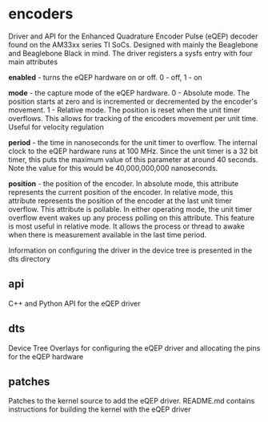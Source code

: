 encoders
========

Driver and API for the Enhanced Quadrature Encoder Pulse (eQEP) decoder found on the AM33xx series TI SoCs.  Designed with mainly the Beaglebone and Beaglebone Black in mind.  The driver registers a sysfs entry with four main attributes

__enabled__ - turns the eQEP hardware on or off. 0 - off, 1 - on

__mode__ - the capture mode of the eQEP hardware. 0 - Absolute mode.  The position starts at zero and is incremented or decremented by the encoder's movement. 1 - Relative mode.  The position is reset when the unit timer overflows.  This allows for tracking of the encoders movement per unit time.  Useful for velocity regulation

__period__ - the time in nanoseconds for the unit timer to overflow.  The internal clock to the eQEP hardware runs at 100 MHz.  Since the unit timer is a 32 bit timer, this puts the maximum value of this parameter at around 40 seconds.  Note the value for this would be 40,000,000,000 nanoseconds.

__position__ - the position of the encoder.  In absolute mode, this attribute represents the current position of the encoder.  In relative mode, this attribute represents the position of the encoder at the last unit timer overflow.  This attribute is pollable. In either operating mode, the unit timer overflow event wakes up any process polling on this attribute.  This feature is most useful in relative mode.  It allows the process or thread to awake when there is measurement available in the last time period.

Information on configuring the driver in the device tree is presented in the dts directory

api 
---

C++ and Python API for the eQEP driver

dts
---

Device Tree Overlays for configuring the eQEP driver and allocating the pins for the eQEP hardware

patches
-------

Patches to the kernel source to add the eQEP driver.  README.md contains instructions for building the kernel with the eQEP driver
